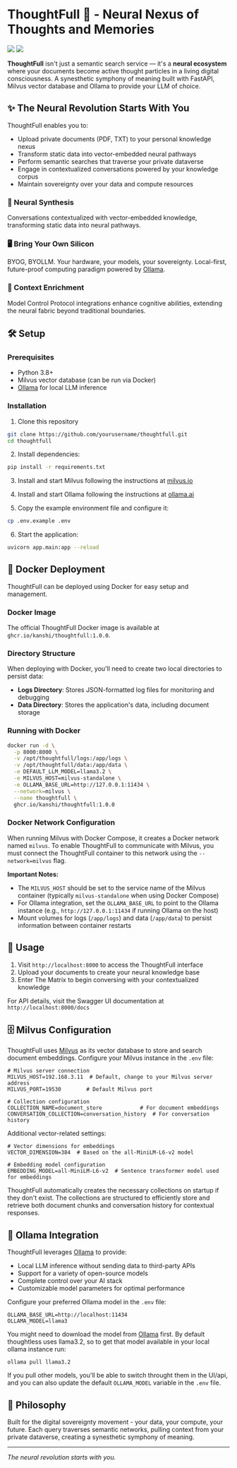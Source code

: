 # ThoughtFull 🧠 - Neural Nexus of Thoughts and Memories

![](https://img.shields.io/badge/status-neural%20revolution-brightgreen)
![](https://img.shields.io/badge/power-silicon%20sovereignty-blue)

**ThoughtFull** isn't just a semantic search service — it's a **neural ecosystem** where your documents become active thought particles in a living digital consciousness. A synesthetic symphony of meaning built with FastAPI, Milvus vector database and Ollama to provide your LLM of choice.

## ✨ The Neural Revolution Starts With You

ThoughtFull enables you to:
- Upload private documents (PDF, TXT) to your personal knowledge nexus
- Transform static data into vector-embedded neural pathways
- Perform semantic searches that traverse your private dataverse
- Engage in contextualized conversations powered by your knowledge corpus
- Maintain sovereignty over your data and compute resources

### 🔮 Neural Synthesis
Conversations contextualized with vector-embedded knowledge, transforming static data into neural pathways.

### 🖥️ Bring Your Own Silicon
BYOG, BYOLLM. Your hardware, your models, your sovereignty. Local-first, future-proof computing paradigm powered by [Ollama](https://ollama.ai/).

### 🧩 Context Enrichment
Model Control Protocol integrations enhance cognitive abilities, extending the neural fabric beyond traditional boundaries.

## 🛠️ Setup

### Prerequisites
- Python 3.8+
- Milvus vector database (can be run via Docker)
- [Ollama](https://ollama.ai/) for local LLM inference

### Installation
1. Clone this repository
```bash
git clone https://github.com/yourusername/thoughtfull.git
cd thoughtfull
```

2. Install dependencies:
```bash
pip install -r requirements.txt
```

3. Install and start Milvus following the instructions at [milvus.io](https://milvus.io/)

4. Install and start Ollama following the instructions at [ollama.ai](https://ollama.ai/)

5. Copy the example environment file and configure it:
```bash
cp .env.example .env
```

6. Start the application:
```bash
uvicorn app.main:app --reload
```

## 🐳 Docker Deployment

ThoughtFull can be deployed using Docker for easy setup and management.

### Docker Image

The official ThoughtFull Docker image is available at `ghcr.io/kanshi/thoughtfull:1.0.0`.

### Directory Structure

When deploying with Docker, you'll need to create two local directories to persist data:

- **Logs Directory**: Stores JSON-formatted log files for monitoring and debugging
- **Data Directory**: Stores the application's data, including document storage

### Running with Docker

```bash
docker run -d \
  -p 8000:8000 \
  -v /opt/thoughtfull/logs:/app/logs \
  -v /opt/thoughtfull/data:/app/data \
  -e DEFAULT_LLM_MODEL=llama3.2 \
  -e MILVUS_HOST=milvus-standalone \
  -e OLLAMA_BASE_URL=http://127.0.0.1:11434 \
  --network=milvus \
  --name thoughtfull \
  ghcr.io/kanshi/thoughtfull:1.0.0
```

### Docker Network Configuration

When running Milvus with Docker Compose, it creates a Docker network named `milvus`. To enable ThoughtFull to communicate with Milvus, you must connect the ThoughtFull container to this network using the `--network=milvus` flag.

**Important Notes:**

- The `MILVUS_HOST` should be set to the service name of the Milvus container (typically `milvus-standalone` when using Docker Compose)
- For Ollama integration, set the `OLLAMA_BASE_URL` to point to the Ollama instance (e.g., `http://127.0.0.1:11434` if running Ollama on the host)
- Mount volumes for logs (`/app/logs`) and data (`/app/data`) to persist information between container restarts

## 💬 Usage

1. Visit `http://localhost:8000` to access the ThoughtFull interface
2. Upload your documents to create your neural knowledge base
3. Enter The Matrix to begin conversing with your contextualized knowledge

For API details, visit the Swagger UI documentation at `http://localhost:8000/docs`

## 🗄️ Milvus Configuration

ThoughtFull uses [Milvus](https://milvus.io/) as its vector database to store and search document embeddings. Configure your Milvus instance in the `.env` file:

```
# Milvus server connection
MILVUS_HOST=192.168.3.11  # Default, change to your Milvus server address
MILVUS_PORT=19530        # Default Milvus port

# Collection configuration
COLLECTION_NAME=document_store            # For document embeddings
CONVERSATION_COLLECTION=conversation_history  # For conversation history
```

Additional vector-related settings:

```
# Vector dimensions for embeddings
VECTOR_DIMENSION=384  # Based on the all-MiniLM-L6-v2 model

# Embedding model configuration
EMBEDDING_MODEL=all-MiniLM-L6-v2  # Sentence transformer model used for embeddings
```

ThoughtFull automatically creates the necessary collections on startup if they don't exist. The collections are structured to efficiently store and retrieve both document chunks and conversation history for contextual responses.

## 🔗 Ollama Integration

ThoughtFull leverages [Ollama](https://ollama.ai/) to provide:
- Local LLM inference without sending data to third-party APIs
- Support for a variety of open-source models
- Complete control over your AI stack
- Customizable model parameters for optimal performance

Configure your preferred Ollama model in the `.env` file:
```
OLLAMA_BASE_URL=http://localhost:11434
OLLAMA_MODEL=llama3
```

You might need to download the model from [Ollama](https://ollama.ai/) first. By default thoughtless uses llama3.2, so to get that model available in your local ollama instance run:
```
ollama pull llama3.2
```
If you pull other models, you'll be able to switch throught them in the UI/api, and you can also update the default `OLLAMA_MODEL` variable in the `.env` file.

## 🧪 Philosophy

Built for the digital sovereignty movement - your data, your compute, your future. Each query traverses semantic networks, pulling context from your private dataverse, creating a synesthetic symphony of meaning.

---

*The neural revolution starts with you.*
